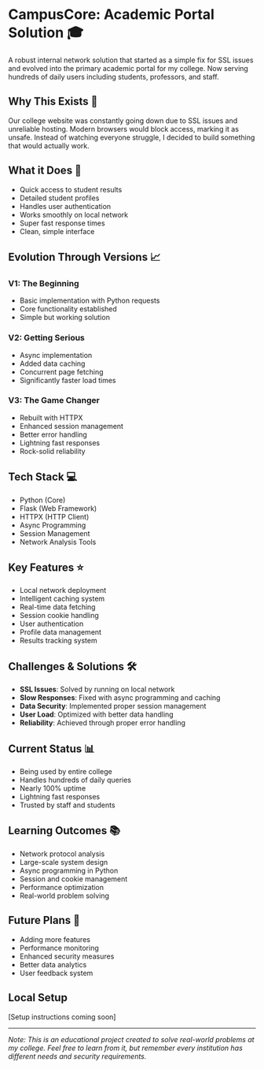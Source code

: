 # CampusCore: Academic Portal Solution 🎓

A robust internal network solution that started as a simple fix for SSL issues and evolved into the primary academic portal for my college. Now serving hundreds of daily users including students, professors, and staff.

## Why This Exists 🤔
Our college website was constantly going down due to SSL issues and unreliable hosting. Modern browsers would block access, marking it as unsafe. Instead of watching everyone struggle, I decided to build something that would actually work.

## What it Does 🚀
- Quick access to student results
- Detailed student profiles
- Handles user authentication
- Works smoothly on local network
- Super fast response times
- Clean, simple interface

## Evolution Through Versions 📈

### V1: The Beginning
- Basic implementation with Python requests
- Core functionality established
- Simple but working solution

### V2: Getting Serious
- Async implementation
- Added data caching
- Concurrent page fetching
- Significantly faster load times

### V3: The Game Changer
- Rebuilt with HTTPX
- Enhanced session management
- Better error handling
- Lightning fast responses
- Rock-solid reliability

## Tech Stack 💻
- Python (Core)
- Flask (Web Framework)
- HTTPX (HTTP Client)
- Async Programming
- Session Management
- Network Analysis Tools

## Key Features ⭐
- Local network deployment
- Intelligent caching system
- Real-time data fetching
- Session cookie handling
- User authentication
- Profile data management
- Results tracking system

## Challenges & Solutions 🛠
- **SSL Issues**: Solved by running on local network
- **Slow Responses**: Fixed with async programming and caching
- **Data Security**: Implemented proper session management
- **User Load**: Optimized with better data handling
- **Reliability**: Achieved through proper error handling

## Current Status 📊
- Being used by entire college
- Handles hundreds of daily queries
- Nearly 100% uptime
- Lightning fast responses
- Trusted by staff and students

## Learning Outcomes 📚
- Network protocol analysis
- Large-scale system design
- Async programming in Python
- Session and cookie management
- Performance optimization
- Real-world problem solving

## Future Plans 🔮
- Adding more features
- Performance monitoring
- Enhanced security measures
- Better data analytics
- User feedback system

## Local Setup
[Setup instructions coming soon]

---

*Note: This is an educational project created to solve real-world problems at my college. Feel free to learn from it, but remember every institution has different needs and security requirements.*
